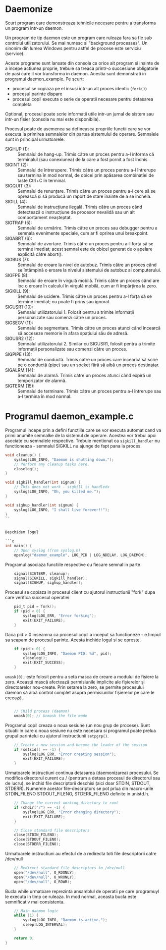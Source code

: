 # Daemonize

Scurt program care demonstreaza tehnicile necesare pentru a transforma un program intr-un daemon. 

Un program de tip daemon este un program care ruleaza fara sa fie sub controlul utilizatorului. Se mai numesc si "background processes". Un sinonim din lumea Windows pentru astfel de procese este serviciu (service). 

Aceste programe sunt lansate din consola ca orice alt program si inainte de a incepe actiunea proprie, trebuie sa treaca printr-o succesiune obligatorie de pasi care il vor transforma in daemon. Acestia sunt demonstrati in programul daemon_example. Pe scurt: 

 - procesul se copiaza pe el insusi intr-un alt proces identic (`fork()`)
 - procesul parinte dispare
 - procesul copil executa o serie de operatii necesare pentru detasarea completa

Optional, procesul poate scrie informatii utile intr-un jurnal de sistem sau intr-un fisier (consola nu mai este disponibila). 

Procesul poate de asemenea sa defineasca propriile functii care se vor executa la primirea semnalelor din partea sistemului de operare. Semnalele sunt in principal urmatoarele: 

<dl>
<dt>SIGHUP (1): </dt>
<dd>Semnalul de hang-up. Trimis către un proces pentru a-l informa că terminalul (sau conexiunea) de la care a fost pornit a fost închis.</dd>

<dt>SIGINT (2):  </dt>
<dd>Semnalul de întrerupere. Trimis către un proces pentru a-l întrerupe sau termina în mod normal, de obicei prin apăsarea combinației de taste Ctrl+C în terminal.</dd>

<dt>SIGQUIT (3):  </dt>
<dd>Semnalul de renunțare. Trimis către un proces pentru a-i cere să se oprească și să producă un raport de stare înainte de a se încheia.</dd>

<dt>SIGILL (4):  </dt>
<dd>Semnalul de instrucțiune ilegală. Trimis către un proces când detectează o instrucțiune de procesor nevalidă sau un alt comportament neașteptat.</dd>

<dt>SIGTRAP (5):  </dt>
<dd>Semnalul de urmărire. Trimis către un proces sau debugger pentru a semnala evenimente speciale, cum ar fi oprirea unui breakpoint.</dd>

<dt>SIGABRT (6):  </dt>
<dd>Semnalul de avortare. Trimis către un proces pentru a-l forța să se termine imediat; acest semnal este de obicei generat de o apelare explicită către abort().</dd>

<dt>SIGBUS (7): </dt>
 <dd>Semnalul de eroare la nivel de autobuz. Trimis către un proces când se întâmpină o eroare la nivelul sistemului de autobuz al computerului.</dd>

<dt>SIGFPE (8): </dt>
 <dd>Semnalul de eroare în virgulă mobilă. Trimis către un proces când are loc o eroare în calculul în virgulă mobilă, cum ar fi împărțirea la zero.</dd>

<dt>SIGKILL (9):  </dt>
<dd>Semnalul de ucidere. Trimis către un proces pentru a-l forța să se termine imediat; nu poate fi prins sau ignorat.</dd>

<dt>SIGUSR1 (10): </dt>
 <dd>Semnalul utilizatorului 1. Folosit pentru a trimite informații personalizate sau comenzi către un proces.</dd>

<dt>SIGSEGV (11):  </dt>
<dd>Semnalul de segmentare. Trimis către un proces atunci când încearcă să acceseze memorie în afara spațiului său de adresă.</dd>

<dt>SIGUSR2 (12):  </dt>
<dd>Semnalul utilizatorului 2. Similar cu SIGUSR1, folosit pentru a trimite informații personalizate sau comenzi către un proces.</dd>

<dt>SIGPIPE (13):  </dt>
<dd>Semnalul de conductă. Trimis către un proces care încearcă să scrie pe o conductă (pipe) sau un socket fără să aibă un proces destinatar.</dd>

<dt>SIGALRM (14): </dt>
 <dd>Semnalul de alarmă. Trimis către un proces atunci când expiră un temporizator de alarmă.</dd>

<dt>SIGTERM (15):  </dt>
<dd>Semnalul de terminare. Trimis către un proces pentru a-l întrerupe sau a-l termina în mod normal.</dd>

</dl>

# Programul daemon_example.c

Programul incepe prin a defini functiile care se vor executa automat cand va primi anumite semnalke de la sistemul de operare. Acestea vor trebui apoi asociate cu semnalele respective. Trebuie mentionat ca `sigkill_handler` nu functioneaza - semnalul SIGKILL nu ajunge de fapt pana la proces. 

```c
void cleanup() {
    syslog(LOG_INFO, "Daemon is shutting down.");
    // Perform any cleanup tasks here.
    closelog();
}

void sigkill_handler(int signum) {
    // This does not work - sigkill is handledx
    syslog(LOG_INFO, "Oh, you killed me.");
}

void sighup_handler(int signum) {
    syslog(LOG_INFO, "I shall live forever!!");
}
``


Deschidem logul

```c
int main() {
    // Open syslog (from syslog.h)
    openlog("daemon_example", LOG_PID | LOG_NDELAY, LOG_DAEMON);
```

Programul asociaza functiile respective cu fiecare semnal in parte

```c
    signal(SIGTERM, cleanup);
    signal(SIGKILL, sigkill_handler);
    signal(SIGHUP, sighup_handler);
```

Procesul se copiaza in procesul client cu ajutorul instructiunii "fork" dupa care verifica succesul operatiei

```c
    pid_t pid = fork();
    if (pid < 0) {
        syslog(LOG_ERR, "Error forking");
        exit(EXIT_FAILURE);
    }
```

Daca pid > 0 inseamna ca procesul copil a inceput sa functioneze - e timpul sa scapam de procesul parinte. Acesta inchide logul si se opreste.

```c
    if (pid > 0) {
        syslog(LOG_INFO, "Daemon PID: %d", pid);
        closelog();
        exit(EXIT_SUCCESS);
    }

```

`umask(0);` este folosit pentru a seta masca de creare a modului de fișiere la zero. Această mască afectează permisiunile implicite ale fișierelor și directoarelor nou-create. Prin setarea la zero, se permite procesului daemon să aibă control complet asupra permisiunilor fișierelor pe care le creează.

```c

    // Child process (daemon)
    umask(0); // Unmask the file mode
```

Programul copil creaza o noua sesiune (un nou grup de procese). Sunt situatii in care o noua sesiune nu este necesara si programul poate prelua grupul parintelui cu ajutorul instructiunii `setpgrp()`. 

```c
    // Create a new session and become the leader of the session
    if (setsid() == -1) {
        syslog(LOG_ERR, "Error creating session");
        exit(EXIT_FAILURE);
    }
```

Urmatoarele instructiuni continua detasarea (daemonizarea) procesului. Se modifica directorul curent cu / (pentrum a detasa procesul de directorul sau de lucru), se inchid file descriptorii deschisi (aici doar STDIN, STDOUT, STDERR). Numerele acestor file-descriptors se pot prlua din macro-urile STDIN_FILENO STDOUT_FILENO, STDERR_FILENO definite in unistd.h. 


```c
    // Change the current working directory to root
    if (chdir("/") == -1) {
        syslog(LOG_ERR, "Error changing directory");
        exit(EXIT_FAILURE);
    }

    // Close standard file descriptors
    close(STDIN_FILENO);
    close(STDOUT_FILENO);
    close(STDERR_FILENO);
```

Urmatoarele instructiuni au efectul de a redirecta toti file descriptorii catre /dev/null

```c
    // Redirect standard file descriptors to /dev/null
    open("/dev/null", O_RDONLY);
    open("/dev/null", O_WRONLY);
    open("/dev/null", O_RDWR);
```

Bucla while urmatoare reprezinta ansamblul de operatii pe care programuyl le executa in timp ce ruleaza. In mod normal, aceasta bucla este semnificativ mai consistenta. 

```c
    // Main daemon logic
    while (1) {
        syslog(LOG_INFO, "Daemon is active.");
        sleep(LOG_INTERVAL);
    }

    return 0;
}

```
